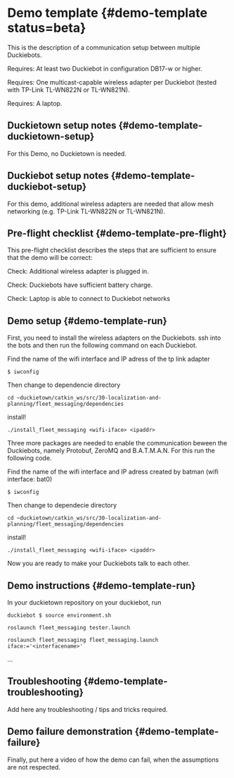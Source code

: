 # Demo template {#demo-template status=beta}

This is the description of a communication setup between multiple Duckiebots.

<div class='requirements' markdown="1">

Requires: At least two Duckiebot in configuration DB17-w or higher.

Requires: One multicast-capable wireless adapter per Duckiebot (tested with TP-Link TL-WN822N or TL-WN821N).

Requires: A laptop.

</div>


## Duckietown setup notes {#demo-template-duckietown-setup}

For this Demo, no Duckietown is needed.


## Duckiebot setup notes {#demo-template-duckiebot-setup}

For this demo, additional wireless adapters are needed that allow mesh networking (e.g. TP-Link TL-WN822N or TL-WN821N).


## Pre-flight checklist {#demo-template-pre-flight}

This pre-flight checklist describes the steps that are sufficient to
ensure that the demo will be correct:

Check: Additional wireless adapter is plugged in.

Check: Duckiebots have sufficient battery charge.

Check: Laptop is able to connect to Duckiebot networks

## Demo setup {#demo-template-run}

First, you need to install the wireless adapters on the Duckiebots.
ssh into the bots and then run the following command on each Duckiebot.

Find the name of the wifi interface and IP adress of the tp link adapter

    $ iwconfig
    
Then change to dependencie directory

    cd ~duckietown/catkin_ws/src/30-localization-and-planning/fleet_messaging/dependencies
    
install!
    
    ./install_fleet_messaging <wifi-iface> <ipaddr>

Three more packages are needed to enable the communication beween the Duckiebots, namely Protobuf, ZeroMQ and B.A.T.M.A.N. For this run the following code.

Find the name of the wifi interface and IP adress created by batman (wifi interface: bat0)

    $ iwconfig
    
Then change to dependecie directory

    cd ~duckietown/catkin_ws/src/30-localization-and-planning/fleet_messaging/dependencies
    
install!
  
    ./install_fleet_messaging <wifi-iface> <ipaddr>

Now you are ready to make your Duckiebots talk to each other.


## Demo instructions {#demo-template-run}

In your duckietown repository on your duckiebot, run

    duckiebot $ source environment.sh
    
    roslaunch fleet_messaging tester.launch
    
    roslaunch fleet_messaging fleet_messaging.launch iface:='<interfacename>'
    
... 

## Troubleshooting {#demo-template-troubleshooting}

Add here any troubleshooting / tips and tricks required.

## Demo failure demonstration {#demo-template-failure}

Finally, put here a video of how the demo can fail, when the assumptions are not respected.
